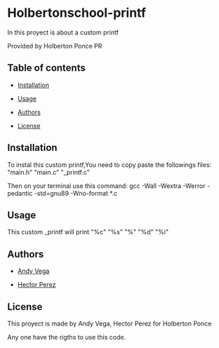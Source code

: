 # Holbertonschool-printf

In this proyect is about a custom printf

Provided by Holberton Ponce PR

## Table of contents

- [Installation](#installation)

- [Usage](#usage)

- [Authors](#authors)

- [License](#license)

## Installation

To instal this custom printf,You need to copy paste the followings files: "main.h" "main.c" "_printf.c"  

Then on your terminal use this command: gcc -Wall -Wextra -Werror -pedantic -std=gnu89 -Wno-format *.c


## Usage

This custom _printf will print "%c" "%s" "%" "%d" "%i"

## Authors

- [Andy Vega](https://github.com/andyavl)

- [Hector Perez](https://github.com/HectorPR4546)

## License

This proyect is made by Andy Vega, Hector Perez for Holberton Ponce

Any one have the rigths to use this code.


